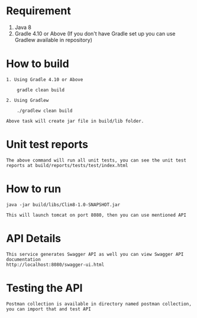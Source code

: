 # Requirement
1. Java 8
2. Gradle 4.10 or Above (If you don't have Gradle set up you can use Gradlew available in repository)

# How to build
    1. Using Gradle 4.10 or Above

        gradle clean build

    2. Using Gradlew

        ./gradlew clean build

    Above task will create jar file in build/lib folder.

# Unit test reports
    The above command will run all unit tests, you can see the unit test reports at build/reports/tests/test/index.html

# How to run
    java -jar build/libs/Clim8-1.0-SNAPSHOT.jar
    
    This will launch tomcat on port 8080, then you can use mentioned API
    
# API Details
    This service generates Swagger API as well you can view Swagger API documentation 
    http://localhost:8080/swagger-ui.html
    
# Testing the API
    Postman collection is available in directory named postman collection, you can import that and test API